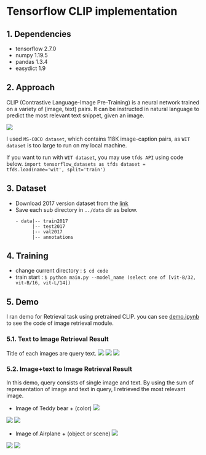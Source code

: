 # Tensorflow CLIP implementation

## 1. Dependencies
* tensorflow 2.7.0
* numpy 1.19.5
* pandas 1.3.4
* easydict 1.9

## 2. Approach
CLIP (Contrastive Language-Image Pre-Training) is a neural network trained on a variety of (image, text) pairs. It can be instructed in natural language to predict the most relevant text snippet, given an image.

<img src = 'tensorflow_clip/imgs/overview-a.svg'>

I used ```MS-COCO dataset```, which contains 118K image-caption pairs, as ```WIT dataset``` is too large to run on my local machine.

If you want to run with ```WIT dataset```, you may use ```tfds API``` using code below.
    ```
    import tensorflow_datasets as tfds
    dataset = tfds.load(name='wit', split='train')
    ```

## 3. Dataset
* Download 2017 version dataset from the [link]('https://cocodataset.org/#download')
* Save each sub directory in ```../data``` dir as below. 
    ```
    - data|-- train2017
          |-- test2017
          |-- val2017
          |-- annotations
    ```

## 4. Training
* change current directory : ```$ cd code```
* train start : ```$ python main.py --model_name (select one of [vit-B/32, vit-B/16, vit-L/14])```

## 5. Demo
I ran demo for Retrieval task using pretrained CLIP. you can see [demo.ipynb]('tensorflow_clip/code/demo.ipynb') to see the code of image retrieval module.

### 5.1. Text to Image Retrieval Result

Title of each images are query text.
<img src = 'tensorflow_clip/imgs/6b7986ef-808f-4e47-978c-018bed8d3b09.png'>
<img src = 'tensorflow_clip/imgs/07e1b634-7c70-4358-9fb3-ba7c0413965b.png'> 
<img src = 'tensorflow_clip/imgs/1161bca9-e4e3-40f1-ac64-3e27ffcf1c55.png'>

### 5.2. Image+text to Image Retrieval Result
In this demo, query consists of single image and text. By using the sum of representation of image and text in query, I retrieved the most relevant image.

* Image of Teddy bear + (color)
<img src = 'tensorflow_clip/imgs/b3757903-69a8-43d0-a9dc-41450b620fa4.png'><br>

<p><img src = 'tensorflow_clip/imgs/e9a34495-7824-4b13-b463-82e7ada069d3-1.png'>
    <img src = 'tensorflow_clip/imgs/752af4c3-9ff0-4bad-bede-ad1baf02de86.png'></p>

* Image of Airplane + (object or scene)
<img src = 'tensorflow_clip/imgs/7116d0d6-795e-46f8-bf2a-4db850171c27.png'><br>

<p><img src = 'tensorflow_clip/imgs/c6b2e7e1-10ba-4cfd-85a9-8bfe18d5df15.png'>
    <img src = 'tensorflow_clip/imgs/ed2d3d54-c595-4886-baab-d1f0a63b26c6.png'></p>

    


